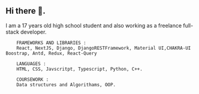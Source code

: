 ## Hi there 👋.

I am a 17 years old high school student and also working as a freelance full-stack developer.

```
    FRAMEWORKS AND LIBRARIES : 
    React, NextJS, Django, DjangoRESTFramework, Material UI,CHAKRA-UI Boostrap, Antd, Redux, React-Query  
    
    LANGUAGES :
    HTML, CSS, Javscritpt, Typescript, Python, C++.
    
    COURSEWORK :
    Data structures and Algorithams, OOP.
    
```
